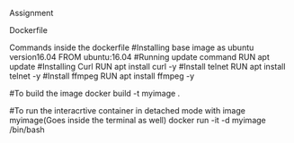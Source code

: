 Assignment

Dockerfile

Commands inside the dockerfile
#Installing base image as ubuntu version16.04
FROM ubuntu:16.04
#Running update command
RUN apt update
#Installing Curl
RUN  apt install curl -y
#Install telnet
RUN  apt install telnet -y
#Install ffmpeg
RUN  apt install ffmpeg -y

#To build the image
docker build -t myimage .

#To run the interacrtive container in detached mode  with image myimage(Goes inside the terminal as well)
docker run -it -d myimage /bin/bash

